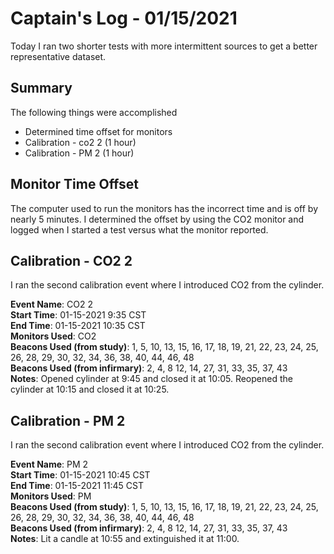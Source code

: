 # Captain's Log - 01/15/2021
Today I ran two shorter tests with more intermittent sources to get a better representative dataset.

## Summary
The following things were accomplished
- Determined time offset for monitors
- Calibration - co2 2 (1 hour)
- Calibration - PM 2 (1 hour)

## Monitor Time Offset
The computer used to run the monitors has the incorrect time and is off by nearly 5 minutes. I determined the offset by using the CO2 monitor and logged when I started a test versus what the monitor reported. 

## Calibration - CO2 2
I ran the second calibration event where I introduced CO2 from the cylinder.

**Event Name**: CO2 2 <br>
**Start Time**: 01-15-2021 9:35 CST <br>
**End Time**: 01-15-2021 10:35 CST <br>
**Monitors Used**: CO2 <br>
**Beacons Used (from study)**: 1, 5, 10, 13, 15, 16, 17, 18, 19, 21, 22, 23, 24, 25, 26, 28, 29, 30, 32, 34, 36, 38, 40, 44, 46, 48 <br>
**Beacons Used (from infirmary)**: 2, 4, 8 12, 14, 27, 31, 33, 35, 37, 43 <br>
**Notes**: Opened cylinder at 9:45 and closed it at 10:05. Reopened the cylinder at 10:15 and closed it at 10:25. 

## Calibration - PM 2
I ran the second calibration event where I introduced CO2 from the cylinder.

**Event Name**: PM 2 <br>
**Start Time**: 01-15-2021 10:45 CST <br>
**End Time**: 01-15-2021 11:45 CST <br>
**Monitors Used**: PM <br>
**Beacons Used (from study)**: 1, 5, 10, 13, 15, 16, 17, 18, 19, 21, 22, 23, 24, 25, 26, 28, 29, 30, 32, 34, 36, 38, 40, 44, 46, 48 <br>
**Beacons Used (from infirmary)**: 2, 4, 8 12, 14, 27, 31, 33, 35, 37, 43 <br>
**Notes**: Lit a candle at 10:55 and extinguished it at 11:00. 
